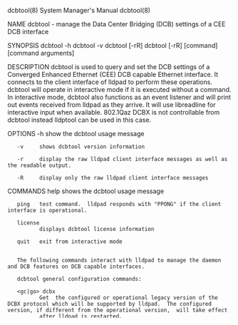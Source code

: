 dcbtool(8)                                                                                 System Manager's Manual                                                                                 dcbtool(8)



NAME
       dcbtool - manage the Data Center Bridging (DCB) settings of a CEE DCB interface

SYNOPSIS
       dcbtool -h
       dcbtool -v
       dcbtool [-rR]
       dcbtool [-rR] [command] [command arguments]


DESCRIPTION
       dcbtool  is  used to query and set the DCB settings of a Converged Enhanced Ethernet (CEE) DCB capable Ethernet interface.  It connects to the client interface of lldpad to perform these operations.
       dcbtool will operate in interactive mode if it is executed without a command.  In interactive mode, dcbtool also functions as an event listener and will print out events received from lldpad as they
       arrive. It will use libreadline for interactive input when available. 802.1Qaz DCBX is not controllable from dcbtool instead lldptool can be used in this case.

OPTIONS
       -h     show the dcbtool usage message

       -v     shows dcbtool version information

       -r     display the raw lldpad client interface messages as well as the readable output.

       -R     display only the raw lldpad client interface messages

COMMANDS
       help   shows the dcbtool usage message

       ping   test command.  lldpad responds with "PPONG" if the client interface is operational.

       license
              displays dcbtool license information

       quit   exit from interactive mode


       The following commands interact with lldpad to manage the daemon and DCB features on DCB capable interfaces.

       dcbtool general configuration commands:

       <gc|go> dcbx
              Get  the configured or operational legacy version of the DCBX protocol which will be supported by lldpad.  The configured version, if different from the operational version,  will take effect
              after lldpad is restarted.

       sc dcbx v:[cin|cee|force-cin|force-cee]
              Set the legacy version of DCBX which will be supported by lldpad the next time it is started.
              Information about the CIN version can be found at:
              <http://download.intel.com/technology/eedc/dcb_cep_spec.pdf>
              Information about the CEE version can be found at:
              <http://www.ieee802.org/1/files/public/docs2008/az-wadekar-dcbx-capability-exchange-discovery-protocol-1108-v1.01.pdf>
              The dcbx setting is a global setting and changes only take effect when lldpad is restarted.  The default DCBX version used is the IEEE  standard  version.   If  a  pre-IEEE  DCBX  version  is
              received (per port) which matches the dcbx setting, then lldpad will fall back to the configured global dcbx setting.  If the dcbx setting is set to either 'force-cin' or 'force-cee' then any
              port doing DCBX will start out in the corresponding legacy DCBX mode.

       DCB per-interface commands:

       gc <ifname> <feature>
              get configuration of feature on interface ifname.

       go <ifname> <feature>
              get operational status of feature on interface ifname.

       gp <ifname> <feature>
              get peer configuration of feature on interface ifname.

       sc <ifname> <feature> <args>
              set the configuration of feature on interface ifname.

       feature may be one of the following:

       dcb    DCB state of the port

       pg     priority groups

       pfc    priority flow control

       app:<subtype>
              application specific data

       ll:<subtype>
              logical link status

       subtype can be:

       0|fcoe Fiber Channel over Ethernet (FCoE)

       1|iscsi
              Internet Small Computer System Interface (iSCSI)

       2|fip  FCoE Initialization Protocol (FIP)

       args can include:

       e:<0|1>
              controls feature enable

       a:<0|1>
              controls whether the feature is advertised via DCBX to the peer

       w:<0|1>
              controls whether the feature is willing to change its operational configuration based on what is received from the peer

       [feature specific args]
              arguments specific to a DCB feature


       Feature specific arguments for dcb:

       on|off enable or disable DCB for the interface.  The go and gp commands are not needed for the dcb feature.  Also, the enable(e), advertise(a) and willing(w) arguments are not required.


       Feature specific arguments for pg:

       pgid:xxxxxxxx
              Priority group ID for the 8 priorities.  From left to right (priorities 0-7), x is the corresponding priority group ID value, which can be 0-7 for priority groups with  bandwidth  allocations
              or f (priority group ID 15) for the unrestricted priority group.


       pgpct:x,x,x,x,x,x,x,x
              Priority  group  percentage of link bandwidth.  From left to right (priority groups 0-7), x is the percentage of link bandwidth allocated to the corresponding priority group.  The total band‐
              width must equal 100%.


       uppct:x,x,x,x,x,x,x,x
              Priority percentage of priority group bandwidth.  From left to right (priorities 0-7), x is the percentage of priority group bandwidth allocated to the corresponding  priority.   The  sum  of
              percentages for priorities which belong to the same priority group must total 100% (except for priority group 15).


       strict:xxxxxxxx
              Strict priority setting.  From left to right (priorities 0-7), x is 0 or 1.  1 indicates that the priority may utilize all of the bandwidth allocated to its priority group.


       up2tc:xxxxxxxx
              Priority to traffic class mapping.  From left to right (priorities 0-7), x is the traffic class (0-7) to which the priority is mapped.


       Feature specific arguments for pfc:

       pfcup:xxxxxxxx
              Enable/disable priority flow control.  From left to right (priorities 0-7), x is 0 or 1.  1 indicates that the corresponding priority is configured to transmit priority pause.


       Feature specific arguments for app:<subtype>:
              The app features uses global enable and willing bits for all subtypes. To remove or add subtypes to the TLV set the advertise bit.


       appcfg:xx
              xx  is  a  hexadecimal  value representing an 8 bit bitmap where 1 bits indicate the priorities which frames for the applications specified by subtype should use. The lowest order bit maps to
              priority 0.


       Feature specific arguments for ll:<subtype>:

       status:[0|1]
              For testing purposes, the logical link status may be set to 0 or 1.  Changes to the logical link status are not saved in the configuration file.


EXAMPLES
       Enable DCB on interface eth2

       dcbtool sc eth2 dcb on


       Assign priorities 0-3 to priority group 0, priorities 4-6 to priority group 1 and priority 7 to the unrestricted priority.  Also, allocate 25% of link bandwidth to priority group 0 and 75% to  group
       1.

       dcbtool sc eth2 pg pgid:0000111f pgpct:25,75,0,0,0,0,0,0


       Enable transmit of Priority Flow Control for priority 3 and assign FCoE to priority 3.

       dcbtool sc eth2 pfc pfcup:00010000
       dcbtool sc eth2 app:0 appcfg:08


SEE ALSO
       lldpad(8), lldptool(8), lldptool-dcbx(8), lldptool-ets(8), lldptool-pfc(8), lldptool-app(8)


COPYRIGHT
       dcbtool - DCB configuration utility
       Copyright(c) 2007-2012 Intel Corporation.   Portions of dcbtool are based on:

       hostapd-0.5.7

       Copyright
              (c) 2004-2008, Jouni Malinen <j@w1.fi>


LICENSE
       This program is free software; you can redistribute it and/or modify it under the terms and conditions of the GNU General Public License, version 2, as published by the Free Software Foundation.

       This  program  is  distributed in the hope it will be useful, but WITHOUT ANY WARRANTY; without even the implied warranty of MERCHANTABILITY or FITNESS FOR A PARTICULAR PURPOSE.  See the GNU General
       Public License for more details.

       You should have received a copy of the GNU General Public License along with this program; if not, write to the Free Software Foundation, Inc., 51 Franklin St - Fifth Floor,  Boston,  MA  02110-1301
       USA.

       The full GNU General Public License is included in this distribution in the file called "COPYING".

SUPPORT
       Contact Information: open-lldp Mailing List <lldp-devel@open-lldp.org>




                                                                                                March 23, 2012                                                                                     dcbtool(8)
